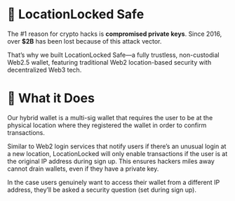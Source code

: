 # 🔐 LocationLocked Safe
The #1 reason for crypto hacks is **compromised private keys**. Since 2016, over **$2B** has been lost because of this attack vector.

That’s why we built LocationLocked Safe—a fully trustless, non-custodial Web2.5 wallet, featuring traditional Web2 location-based security with decentralized Web3 tech.

# 📍 What it Does
Our hybrid wallet is a multi-sig wallet that requires the user to be at the physical location where they registered the wallet in order to confirm transactions.

Similar to Web2 login services that notify users if there’s an unusual login at a new location, LocationLocked will only enable transactions if the user is at the original IP address during sign up. This ensures hackers miles away cannot drain wallets, even if they have a private key.

In the case users genuinely want to access their wallet from a different IP address, they’ll be asked a security question (set during sign up).

